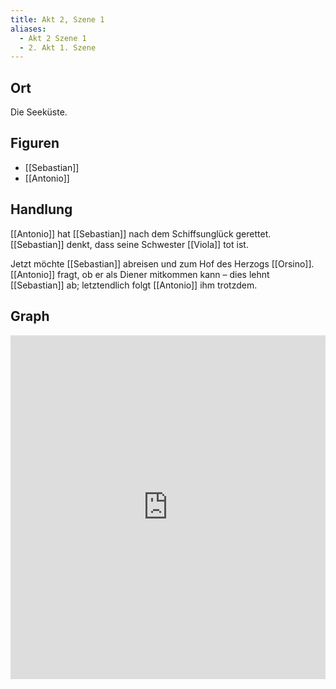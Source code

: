 ```yaml
---
title: Akt 2, Szene 1
aliases:
  - Akt 2 Szene 1
  - 2. Akt 1. Szene
---
```

## Ort
Die Seeküste.

## Figuren
- [[Sebastian]]
- [[Antonio]]

## Handlung
[[Antonio]] hat [[Sebastian]] nach dem Schiffsunglück gerettet. [[Sebastian]] denkt, dass seine Schwester [[Viola]] tot ist.

Jetzt möchte [[Sebastian]] abreisen und zum Hof des Herzogs [[Orsino]]. [[Antonio]] fragt, ob er als Diener mitkommen kann – dies lehnt [[Sebastian]] ab; letztendlich folgt [[Antonio]] ihm trotzdem.

## Graph
<iframe src="https://catchears.github.io/was-ihr-wollt-graphs/act-2/act-2-scene-1-dark" width=100% height=550 style="border: 0;"></iframe>
